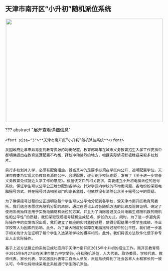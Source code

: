 ## 天津市南开区“小升初”随机派位系统

<center>
<img src="https://i.loli.net/2019/04/16/5cb5cb3a6084f.png" width=500 height=330 />
</center>

??? abstract "展开查看详细信息"
	
	<font size="3">**天津市南开区“小升初”随机派位系统**</font>
	
	我国政府近年来非常重视教育资源的均衡配置，教育部每年在城市义务教育招生入学工作安排中都明确提出在教育资源配置不均衡、择校冲动强烈的地方，根据实际情况积极稳妥采取多校划片。

	实行多校划片入学，必须有配套措施。首当其冲的是要求必须在学区内公开、透明配置学位。天津市教委为实现义务教育资源的公平、合理配置，逐步缩小校际差距，发布了《关于进一步完善义务教育免试就近入学工作的意见》。根据该文件的相关要求，需要建立小升初电脑派位的摇号系统，保证学生可以公平公正地分配到各学校。针对学区内学校的不均衡问题，各地纷纷采取电脑摇号方式，并在摇号时请相关部门和家长监督，但依然没有消除公众关于摇号公平的质疑。

	为了确保摇号过程的公正透明及每个学生可以公平地分配到各学校，受天津市南开区教育局委托，我们结合志愿优先随机分配的原则，通过在理论上对各随机方法的比较及验算证明，确定了使用系统抽样法用于实施电脑随机派位的方案，并且为了消除普通民众对电脑生成随机数的随机性和公平性”的质疑，我们采取现场摇号随机生成起点、步长的方式。同时，为了进一步避免实际操作中的突发情况出现，我们建立了相应的实时监控过程，使得分配结果不受学生成绩、毕业学校等人为因素的影响。此外，为了最大限度的保障在电脑摇号过程中的公平性，我们进一步基于相关统计方法证明了每个学生入选某所学校的概率相同。此外，我们将该方法软件化便于非专业人士实际操作。

	基于上述方法建立的系统已成功应用于天津市南开区2015年小升初的招生工作。南开区教育局于2015年6月27日在天津市第九中学举行小升初随机派位，人大代表、政协委员、学校代表、教师代表、家长代表、学区居民代表等二百余人参加，派位系统得到了社会各界人士和家长的一致认可。今年也将继续采用此系统进行学生随机派位。
